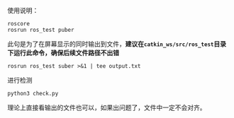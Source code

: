 使用说明：

```
roscore
rosrun ros_test puber
```
此句是为了在屏幕显示的同时输出到文件，**建议在`catkin_ws/src/ros_test`目录下运行此命令，确保后续文件路径不出错**

```
rosrun ros_test suber >&1 | tee output.txt
```

进行检测

```
python3 check.py
```

理论上直接看输出的文件也可以，如果出问题了，文件中一定不会对齐。